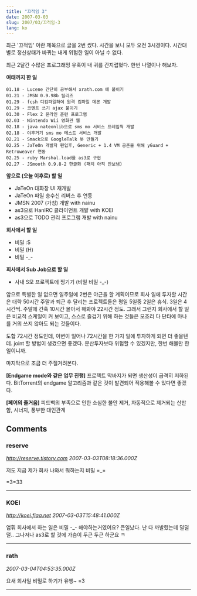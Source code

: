 ```yaml
---
title: "끄적임 3"
date: 2007-03-03
slug: 2007/03/끄적임-3
lang: ko
---
```


최근 '끄적임' 이란 제목으로 글을 2번 썼다. 
시간을 보니 모두 오전 3시경이다. 시간대별로 정신상태가 바뀌는 내게 위험한 일이 아닐 수 없다.

최근 2달간 수많은 프로그래밍 유혹이 내 귀를 간지럽혔다.
한번 나열이나 해보자.

**여태까지 한 일**

```
01.18 - Lucene 간단히 공부해서 xrath.com 에 붙이기 
01.21 - JMSN 0.9.98b 릴리즈 
01.29 - fcsh 디컴파일하여 원격 컴파일 데몬 개발
01.29 - 코멘트 쓰기 ajax 붙이기
01.30 - Flex 2 온라인 훈련 프로그램
02.03 - Nintendo Wii 영화관 웹
02.18 - java nateonlib으로 sms mo 서비스 프레임웍 개발
02.18 - 야후거기 sms mo 테스트 서비스 개발
02.21 - Smack으로 GoogleTalk 봇 만들기
02.25 - JaTeOn 개발자 편입후, Generic + 1.4 VM 공존을 위해 yGuard + Retroweaver 연동
02.25 - ruby Marshal.load를 as3로 구현
02.27 - JSmooth 0.9.8-2 한글화 (패치 아직 안보냄)
```

**앞으로 (오늘 이후로) 할 일**

- JaTeOn 대화창 UI 재개발 
- JaTeOn 파일 송수신 리버스 후 연동
- JMSN 2007 (가칭) 개발 with nainu 
- as3으로 HanIRC 클라이언트 개발 with KOEI
- as3으로 TODO 관리 프로그램 개발 with nainu

**회사에서 할 일**

- 비밀 :$
- 비밀 (H)
- 비밀 -_-

**회사에서 Sub Job으로 할 일**

- 사내 S모 프로젝트에 찡기기 (비밀 비밀 -_-)

앞으로 특별한 일 없으면 일주일에 2번은 야근을 할 계획이므로 회사 일에 투자할 시간은 대략 50시간
주말과 퇴근 후 달리는 프로젝트들은 평일 5일중 2일은 휴식. 3일은 4시간씩. 주말에 간혹 10시간 몰아서 해봐야 22시간 정도.
그래서 그런지 회사에서 할 일은 비교적 스케일이 커 보이고, 스스로 즐겁기 위해 하는 것들은 모조리 다 단타에 마나를 거의 쓰지 않아도 되는 것들이다. 

도합 72시간 정도인데, 이변이 일어나 72시간을 한 가지 일에 투자하게 되면 더 좋을텐데. joint 할 방법이 생겼으면 좋겠다. 분산투자보다 위험할 수 있겠지만, 한번 해볼만 한 일이니까.

마지막으로 조금 더 주절거려본다.

**[Endgame mode와 같은 업무 진행]**
프로젝트 막바지가 되면 생산성이 급격히 저하된다. BitTorrent의 endgame 알고리즘과 같은 것이 발견되어 적용해볼 수 있다면 좋겠다.

**[페어의 즐거움]**
피드백의 부족으로 인한 소심한 불안 제거, 자동적으로 제거되는 산만함, 시너지, 풍부한 대인관계

## Comments

### reserve
*http://reserve.tistory.com*
*2007-03-03T08:18:36.000Z*

저도 지금 제가 회사 나와서 뭐하는지 비밀 =_=

=3=33

---

### KOEI
*http://koei.fiaa.net*
*2007-03-03T15:48:41.000Z*

엄훠 회사에서 하는 일은 비밀 -_- 해야하는거였어요?
큰일났다. 난 다 까발렸는데 덜덜덜..
그나저나 as3로 할 것에 가슴이 두근 두근 하군요 ㅋ

---

### rath
*2007-03-04T04:53:35.000Z*

요새 회사일 비밀로 하기가 유행~ =3

---

